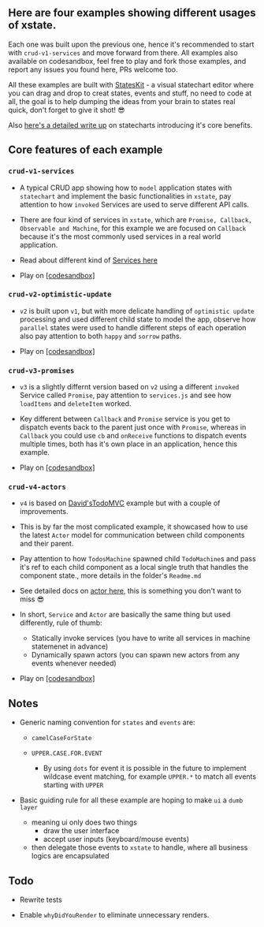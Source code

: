 
## Here are four examples showing different usages of xstate.

Each one was built upon the previous one, hence it's recommended to start with `crud-v1-services` and move forward from there. All examples also available on codesandbox, feel free to play and fork those examples, and report any issues you found here, PRs welcome too.

All these examples are built with [StatesKit](https://stateskit.com) - a visual statechart editor where you can drag and drop to creat states, events and stuff, no need to code at all, the goal is to help dumping the ideas from your brain to states real quick, don't forget to give it shot! 😎

Also [here's a detailed write up](https://gist.github.com/coodoo/0a7658a6c6580cb11101a9c22904d425) on statecharts introducing it's core benefits.

## Core features of each example

### `crud-v1-services`

- A typical CRUD app showing how to `model` application states with `statechart` and implement the basic functionalities in `xstate`, pay attention to how `invoked` Services are used to serve different API calls.

- There are four kind of services in `xstate`, which are `Promise, Callback, Observable and Machine`, for this example we are focused on `Callback` because it's the most commonly used services in a real world application.

- Read about different kind of [Services here](https://xstate.js.org/docs/guides/communication.html#invoking-services)

- Play on [[codesandbox]](https://codesandbox.io/s/crud-v1-services-fy1du)

### `crud-v2-optimistic-update`

- `v2` is built upon `v1`, but with more delicate handling of `optimistic update` processing and used different child state to model the app, observe how `parallel` states were used to handle different steps of each operation also pay attention to both `happy` and `sorrow` paths.

- Play on [[codesandbox]](https://codesandbox.io/s/crud-v2-optimistic-update-3bc58)

### `crud-v3-promises`

- `v3` is a slightly differnt version based on `v2` using a different `invoked` Service called `Promise`, pay attention to `services.js` and see how `loadItems` and `deleteItem` worked.

- Key different between `Callback` and `Promise` service is you get to dispatch events back to the parent just once with `Promise`, whereas in `Callback` you could use `cb` and `onReceive` functions to dispatch events multiple times, both has it's own place in an application, hence this example.

- Play on [[codesandbox]](https://codesandbox.io/s/crud-v3-promises-h9d5t)

### `crud-v4-actors`

- `v4` is based on [David's](https://github.com/davidkpiano)[TodoMVC](https://codesandbox.io/s/xstate-todomvc-33wr94qv1) example but with a couple of improvements.

- This is by far the most complicated example, it showcased how to use the latest `Actor` model for communication between child components and their parent.

- Pay attention to how `TodosMachine` spawned child `TodoMachine`s and pass it's ref to each child component as a local single truth that handles the component state., more details in the folder's `Readme.md`

- See detailed docs on [actor here](https://xstate.js.org/docs/guides/actors.html), this is something you don't want to miss 😎

- In short, `Service` and `Actor` are basically the same thing but used differently, rule of thumb:

	- Statically invoke services (you have to write all services in machine statemenet in advance)
	- Dynamically spawn actors (you can spawn new actors from any events whenever needed)

- Play on [[codesandbox]](https://codesandbox.io/s/crud-v4-actors-oxx7y)

## Notes

- Generic naming convention for `states` and `events` are:

	- `camelCaseForState`

	- `UPPER.CASE.FOR.EVENT`

		- By using `dots` for event it is possible in the future to implement wildcase event matching, for example `UPPER.*` to match all events starting with `UPPER`

- Basic guiding rule for all these example are hoping to make `ui` a `dumb layer`
	- meaning ui only does two things
		- draw the user interface
		- accept user inputs (keyboard/mouse events)
	- then delegate those events to `xstate` to handle, where all business logics are encapsulated

## Todo

- Rewrite tests

- Enable `whyDidYouRender` to eliminate unnecessary renders.
